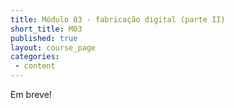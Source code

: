 ```yaml
---
title: Módulo 03 - fabricação digital (parte II)
short_title: M03
published: true
layout: course_page
categories:
 - content
---
```


Em breve!